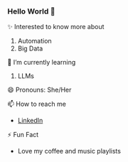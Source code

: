 

<!--
**shintan777/shintan777** is a ✨ _special_ ✨ repository because its `README.md` (this file) appears on your GitHub profile.

Here are some ideas to get you started:

- 🔭 I’m currently working on ...
- 🌱 I’m currently learning ...
- 👯 I’m looking to collaborate on ...
- 🤔 I’m looking for help with ...
- 💬 Ask me about ...
- 📫 How to reach me: ...
- 😄 Pronouns: ...
- ⚡ Fun fact: ...
-->
### Hello World 👋
✨ Interested to know more about
1. Automation
2. Big Data

🌱 I’m currently learning 
1. LLMs

😄 Pronouns: She/Her

📫 How to reach me
- [LinkedIn](https://www.linkedin.com/in/tanvi--shinde/)

⚡ Fun Fact
- Love my coffee and music playlists

